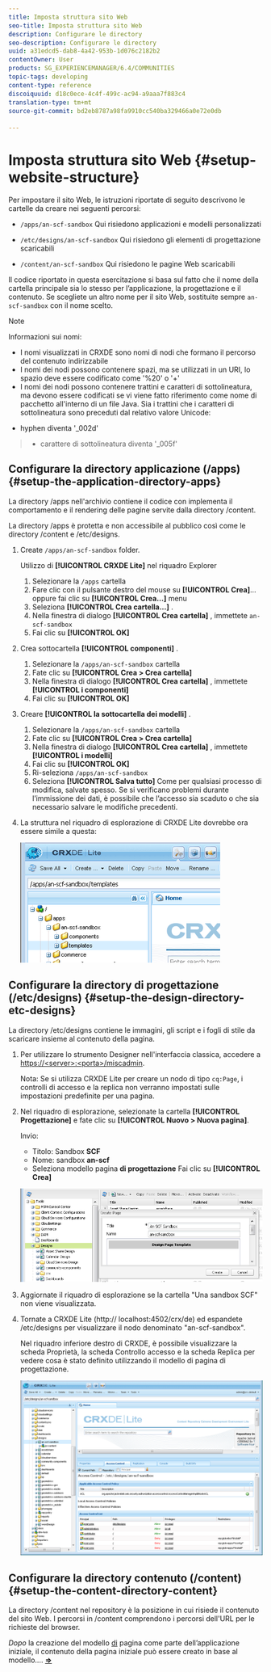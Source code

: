 ```yaml
---
title: Imposta struttura sito Web
seo-title: Imposta struttura sito Web
description: Configurare le directory
seo-description: Configurare le directory
uuid: a31edcd5-dab8-4a42-953b-1d076c2182b2
contentOwner: User
products: SG_EXPERIENCEMANAGER/6.4/COMMUNITIES
topic-tags: developing
content-type: reference
discoiquuid: d18c0ece-4c4f-499c-ac94-a9aaa7f883c4
translation-type: tm+mt
source-git-commit: bd2eb8787a98fa9910cc540ba329466a0e72e0db

---
```



# Imposta struttura sito Web {#setup-website-structure}

Per impostare il sito Web, le istruzioni riportate di seguito descrivono le cartelle da creare nei seguenti percorsi:

* `/apps/an-scf-sandbox`
Qui risiedono applicazioni e modelli personalizzati

* `/etc/designs/an-scf-sandbox`
Qui risiedono gli elementi di progettazione scaricabili

* `/content/an-scf-sandbox`
Qui risiedono le pagine Web scaricabili

Il codice riportato in questa esercitazione si basa sul fatto che il nome della cartella principale sia lo stesso per l’applicazione, la progettazione e il contenuto. Se scegliete un altro nome per il sito Web, sostituite sempre `an-scf-sandbox` con il nome scelto.

>[!NOTE]
>
>Informazioni sui nomi:
>
>* I nomi visualizzati in CRXDE sono nomi di nodi che formano il percorso del contenuto indirizzabile
>* I nomi dei nodi possono contenere spazi, ma se utilizzati in un URI, lo spazio deve essere codificato come &#39;%20&#39; o &#39;+&#39;
>* I nomi dei nodi possono contenere trattini e caratteri di sottolineatura, ma devono essere codificati se vi viene fatto riferimento come nome di pacchetto all&#39;interno di un file Java. Sia i trattini che i caratteri di sottolineatura sono preceduti dal relativo valore Unicode:
   >
   >   
   * hyphen diventa &#39;_002d&#39;
   >   * carattere di sottolineatura diventa &#39;_005f&#39;


## Configurare la directory applicazione (/apps) {#setup-the-application-directory-apps}

La directory /apps nell&#39;archivio contiene il codice con implementa il comportamento e il rendering delle pagine servite dalla directory /content.

La directory /apps è protetta e non accessibile al pubblico così come le directory /content e /etc/designs.

1. Create `/apps/an-scf-sandbox` folder.

   Utilizzo di **[!UICONTROL CRXDE Lite]** nel riquadro Explorer

   1. Selezionare la `/apps` cartella
   1. Fare clic con il pulsante destro del mouse su **[!UICONTROL Crea]**... oppure fai clic su **[!UICONTROL Crea...]** menu
   1. Seleziona **[!UICONTROL Crea cartella...]** .
   1. Nella finestra di dialogo **[!UICONTROL Crea cartella]** , immettete `an-scf-sandbox`
   1. Fai clic su **[!UICONTROL OK]**

1. Crea sottocartella **[!UICONTROL componenti]** .

   1. Selezionare la `/apps/an-scf-sandbox` cartella
   1. Fate clic su **[!UICONTROL Crea > Crea cartella]**
   1. Nella finestra di dialogo **[!UICONTROL Crea cartella]** , immettete **[!UICONTROL i componenti]**
   1. Fai clic su **[!UICONTROL OK]**

1. Creare **[!UICONTROL la sottocartella dei modelli]** .

   1. Selezionare la `/apps/an-scf-sandbox` cartella
   1. Fate clic su **[!UICONTROL Crea > Crea cartella]**
   1. Nella finestra di dialogo **[!UICONTROL Crea cartella]** , immettete **[!UICONTROL i modelli]**
   1. Fai clic su **[!UICONTROL OK]**
   1. Ri-seleziona `/apps/an-scf-sandbox`
   1. Seleziona **[!UICONTROL Salva tutto]**
   Come per qualsiasi processo di modifica, salvate spesso. Se si verificano problemi durante l’immissione dei dati, è possibile che l’accesso sia scaduto o che sia necessario salvare le modifiche precedenti.

1. La struttura nel riquadro di esplorazione di CRXDE Lite dovrebbe ora essere simile a questa:

   ![chlimage_1-44](assets/chlimage_1-44.png)

## Configurare la directory di progettazione (/etc/designs) {#setup-the-design-directory-etc-designs}

La directory /etc/designs contiene le immagini, gli script e i fogli di stile da scaricare insieme al contenuto della pagina.

1. Per utilizzare lo strumento Designer nell&#39;interfaccia classica, accedere a [https://&lt;server>:&lt;porta>/miscadmin](http://localhost:4502/miscadmin).

   Nota: Se si utilizza CRXDE Lite per creare un nodo di tipo `cq:Page`, i controlli di accesso e la replica non verranno impostati sulle impostazioni predefinite per una pagina.

1. Nel riquadro di esplorazione, selezionate la cartella **[!UICONTROL Progettazione]** e fate clic su **[!UICONTROL Nuovo > Nuova pagina]**.

   Invio:

   * Titolo: Sandbox **SCF**
   * Nome: sandbox **an-scf**
   * Seleziona modello pagina **di progettazione**
   Fai clic su **[!UICONTROL Crea]**

   ![chlimage_1-45](assets/chlimage_1-45.png)

1. Aggiornate il riquadro di esplorazione se la cartella &quot;Una sandbox SCF&quot; non viene visualizzata.

1. Tornate a CRXDE Lite (http:// localhost:4502/crx/de) ed espandete /etc/designs per visualizzare il nodo denominato &quot;an-scf-sandbox&quot;.

   Nel riquadro inferiore destro di CRXDE, è possibile visualizzare la scheda Proprietà, la scheda Controllo accesso e la scheda Replica per vedere cosa è stato definito utilizzando il modello di pagina di progettazione.

   ![chlimage_1-46](assets/chlimage_1-46.png)

## Configurare la directory contenuto (/content) {#setup-the-content-directory-content}

La directory /content nel repository è la posizione in cui risiede il contenuto del sito Web. I percorsi in /content comprendono i percorsi dell&#39;URL per le richieste del browser.

*Dopo* la creazione del modello [di](initial-app.md#createthepagetemplate) pagina come parte dell’applicazione iniziale, il contenuto della pagina iniziale può essere creato in base al modello.... [**⇒**](initial-app.md)
